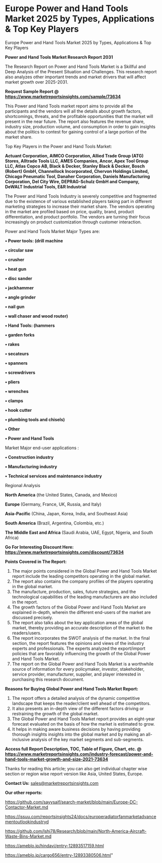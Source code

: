 # Europe Power and Hand Tools Market 2025 by Types, Applications & Top Key Players
Europe Power and Hand Tools Market 2025 by Types, Applications & Top Key Players

<strong>Power and Hand Tools Market Research Report 2031</strong>

The Research Report on Power and Hand Tools Market is a Skillful and Deep Analysis of the Present Situation and Challenges. This research report also analyzes other important trends and market drivers that will affect market growth over 2025-2031.

<strong>Request Sample Report @ <a href=https://www.marketreportsinsights.com/sample/73634>https://www.marketreportsinsights.com/sample/73634</a></strong>

This Power and Hand Tools market report aims to provide all the participants and the vendors will all the details about growth factors, shortcomings, threats, and the profitable opportunities that the market will present in the near future. The report also features the revenue share, industry size, production volume, and consumption in order to gain insights about the politics to contest for gaining control of a large portion of the market share.

Top Key Players in the Power and Hand Tools Market:

<strong>Actuant Corporation, AIMCO Corporation, Allied Trade Group (ATG) Stores, Alltrade Tools LLC, AMES Companies, Ancor, Apex Tool Group LLC, Atlas Copco AB, Black & Decker, Stanley Black & Decker, Bosch (Robert) GmbH, Channellock Incorporated, Chervon Holdings Limited, Chicago Pneumatic Tool, Danaher Corporation, Daniels Manufacturing Corporation, Del City Wire, DEPRAG-Schulz GmbH and Company, DeWALT Industrial Tools, E&R Industrial</strong>

The Power and Hand Tools Industry is severely competitive and fragmented due to the existence of various established players taking part in different marketing strategies to increase their market share. The vendors operating in the market are profiled based on price, quality, brand, product differentiation, and product portfolio. The vendors are turning their focus increasingly on product customization through customer interaction.

Power and Hand Tools Market Major Types are:

<strong>• Power tools: (drill machine

• circular saw

• crusher

• heat gun

• disc sander

• jackhammer

• angle grinder

• nail gun

• wall chaser and wood router)

• Hand Tools: (hammers

• garden forks

• rakes

• secateurs

• spanners

• screwdrivers

• pliers

• wrenches

• clamps

• hook cutter

• plumbing tools and chisels)

• Other

• Power and Hand Tools</strong>

Market Major end-user applications :

<strong>• Construction industry

• Manufacturing industry

• Technical services and maintenance industry</strong>

Regional Analysis

</u><strong><b>North America</b></strong> (the United States, Canada, and Mexico)

<strong><b>Europe </b></strong>(Germany, France, UK, Russia, and Italy)

<strong><b>Asia-Pacific</b></strong> (China, Japan, Korea, India, and Southeast Asia)

<strong><b>South America</b></strong> (Brazil, Argentina, Colombia, etc.)

<strong><b>The Middle East and Africa</b></strong> (Saudi Arabia, UAE, Egypt, Nigeria, and South Africa)

<strong>Go For Interesting Discount Here: <a href=https://www.marketreportsinsights.com/discount/73634>https://www.marketreportsinsights.com/discount/73634</a></strong>

<strong>Points Covered in The Report:</strong>
<ol>
  <li>The major points considered in the Global Power and Hand Tools Market report include the leading competitors operating in the global market.</li>
  <li>The report also contains the company profiles of the players operating in the global market.</li>
  <li>The manufacture, production, sales, future strategies, and the technological capabilities of the leading manufacturers are also included in the report.</li>
  <li>The growth factors of the Global Power and Hand Tools Market are explained in-depth, wherein the different end-users of the market are discussed precisely.</li>
  <li>The report also talks about the key application areas of the global market, thereby providing an accurate description of the market to the readers/users.</li>
  <li>The report incorporates the SWOT analysis of the market. In the final section, the report features the opinions and views of the industry experts and professionals. The experts analyzed the export/import policies that are favorably influencing the growth of the Global Power and Hand Tools Market.</li>
  <li>The report on the Global Power and Hand Tools Market is a worthwhile source of information for every policymaker, investor, stakeholder, service provider, manufacturer, supplier, and player interested in purchasing this research document.</li>
</ol>
<strong>Reasons for Buying Global Power and Hand Tools Market Report:</strong>

<ol>
  <li>The report offers a detailed analysis of the dynamic competitive landscape that keeps the reader/client well ahead of the competitors.</li>
  <li>It also presents an in-depth view of the different factors driving or restraining the growth of the global market.</li>
  <li>The Global Power and Hand Tools Market report provides an eight-year forecast evaluated on the basis of how the market is estimated to grow.</li>
  <li>It helps in making aware business decisions by having providing thorough insights insights into the global market and by making an all-inclusive analysis of the key market segments and sub-segments.</li>
</ol>
<strong>Access full Report Description, TOC, Table of Figure, Chart, etc. @ <a href=https://www.marketreportsinsights.com/industry-forecast/power-and-hand-tools-market-growth-and-size-2021-73634>https://www.marketreportsinsights.com/industry-forecast/power-and-hand-tools-market-growth-and-size-2021-73634</a></strong>


Thanks for reading this article; you can also get individual chapter wise section or region wise report version like Asia, United States, Europe.

<strong>Contact Us:</strong>
sales@marketreportsinsights.com

<strong>Our other reports:</strong>

<a href=https://github.com/sayysaif/search-market/blob/main/Europe-DC-Contactor-Market.md>https://github.com/sayysaif/search-market/blob/main/Europe-DC-Contactor-Market.md</a>

<a href=https://issuu.com/reportsinsights24/docs/europeradiatorfanmarketadvancementoutlookindustryd>https://issuu.com/reportsinsights24/docs/europeradiatorfanmarketadvancementoutlookindustryd</a>

<a href=https://github.com/Ishi78/Research/blob/main/North-America-Aircraft-Waste-Bins-Market.md>https://github.com/Ishi78/Research/blob/main/North-America-Aircraft-Waste-Bins-Market.md</a>

<a href=https://ameblo.jp/hindavi/entry-12893517159.html>https://ameblo.jp/hindavi/entry-12893517159.html</a>

<a href=https://ameblo.jp/cargo656/entry-12893380506.html>https://ameblo.jp/cargo656/entry-12893380506.html</a>"
